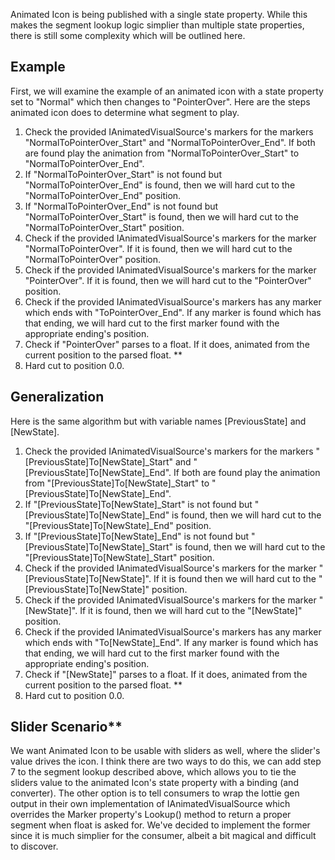 Animated Icon is being published with a single state property. While this makes the segment lookup logic simplier than multiple state properties, there is still some complexity which will be outlined here.

## Example
First, we will examine the example of an animated icon with a state property set to "Normal" which then changes to "PointerOver". Here are the steps animated icon does to determine what segment to play.

1. Check the provided IAnimatedVisualSource's markers for the markers "NormalToPointerOver_Start" and "NormalToPointerOver_End". If both are found play the animation from "NormalToPointerOver_Start" to "NormalToPointerOver_End".
2. If "NormalToPointerOver_Start" is not found but "NormalToPointerOver_End" is found, then we will hard cut to the "NormalToPointerOver_End" position.
3. If "NormalToPointerOver_End" is not found but "NormalToPointerOver_Start" is found, then we will hard cut to the "NormalToPointerOver_Start" position.
4. Check if the provided IAnimatedVisualSource's markers for the marker "NormalToPointerOver". If it is found, then we will hard cut to the "NormalToPointerOver" position.
5. Check if the provided IAnimatedVisualSource's markers for the marker "PointerOver". If it is found, then we will hard cut to the "PointerOver" position.
6. Check if the provided IAnimatedVisualSource's markers has any marker which ends with "ToPointerOver_End". If any marker is found which has that ending, we will hard cut to the first marker found with the appropriate ending's position.
7. Check if "PointerOver" parses to a float. If it does, animated from the current position to the parsed float. **
8. Hard cut to position 0.0.

## Generalization
Here is the same algorithm but with variable names [PreviousState] and [NewState].

1. Check the provided IAnimatedVisualSource's markers for the markers "[PreviousState]To[NewState]_Start" and "[PreviousState]To[NewState]_End". If both are found play the animation from "[PreviousState]To[NewState]_Start" to "[PreviousState]To[NewState]_End".
2. If "[PreviousState]To[NewState]_Start" is not found but "[PreviousState]To[NewState]_End" is found, then we will hard cut to the "[PreviousState]To[NewState]_End" position.
3. If "[PreviousState]To[NewState]_End" is not found but "[PreviousState]To[NewState]_Start" is found, then we will hard cut to the "[PreviousState]To[NewState]_Start" position.
4. Check if the provided IAnimatedVisualSource's markers for the marker "[PreviousState]To[NewState]". If it is found then we will hard cut to the "[PreviousState]To[NewState]" position.
5. Check if the provided IAnimatedVisualSource's markers for the marker "[NewState]". If it is found, then we will hard cut to the "[NewState]" position.
6. Check if the provided IAnimatedVisualSource's markers has any marker which ends with "To[NewState]_End". If any marker is found which has that ending, we will hard cut to the first marker found with the appropriate ending's position.
7. Check if "[NewState]" parses to a float. If it does, animated from the current position to the parsed float. **
8. Hard cut to position 0.0.

## Slider Scenario**
We want Animated Icon to be usable with sliders as well, where the slider's value drives the icon. I think there are two ways to do this, we can add step 7 to the segment lookup described above, which allows you to tie the sliders value to the animated Icon's state property with a binding (and converter).  The other option is to tell consumers to wrap the lottie gen output in their own implementation of IAnimatedVisualSource which overrides the Marker property's Lookup() method to return a proper segment when float is asked for. We've decided to implement the former since it is much simplier for the consumer, albeit a bit magical and difficult to discover.

